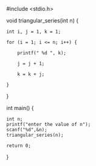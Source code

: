  
#include <stdio.h> 

void triangular_series(int n) 
{ 

    int i, j = 1, k = 1;

    for (i = 1; i <= n; i++) { 

        printf(" %d ", k); 

        j = j + 1; 

        k = k + j; 

    } 
}

int main() 
{ 

    int n;
    printf("enter the value of n");
    scanf("%d",&n);
    triangular_series(n); 

    return 0; 
}
